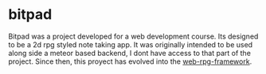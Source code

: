 # bitpad
Bitpad was a project developed for a web development course. Its designed to be a 2d rpg styled note taking app. It was originally intended to be used along side a meteor based backend, I dont have access to that part of the project. Since then, this proyect has evolved into the [web-rpg-framework](web-rpg-framework.github.io).
